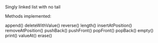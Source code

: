 Singly linked list with no tail

Methods implemented:

append()
deleteWithValue()
reverse()
length()
insertAtPosition()
removeAtPosition()
pushBack()
pushFront()
popFront()
popBack()
empty()
print()
valueAt()
erase()
